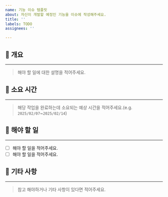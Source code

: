 ```yaml
---
name: 기능 이슈 템플릿
about: 자신이 개발할 예정인 기능을 이슈에 작성해주세요.
title: ''
labels: TODO
assignees: ''

---
```


## 📝 개요
---
> 해야 할 일에 대한 설명을 적어주세요.

## 📆 소요 시간
---
> 해당 작업을 완료하는데 소요되는 예상 시간을 적어주세요.(e.g. ``2025/02/07``~``2025/02/14``)

## 📌 해야 할 일
---
- [ ] 해야 할 일을 적어주세요.
- [ ] 해야 할 일을 적어주세요.

## 🎸 기타 사항
---
> 참고 해야하거나 기타 사항이 있다면 적어주세요.
